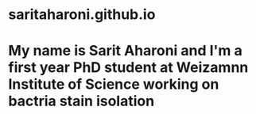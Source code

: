 # saritaharoni.github.io
# My name is Sarit Aharoni and I'm a first year PhD student at Weizamnn Institute of Science working on bactria stain isolation
